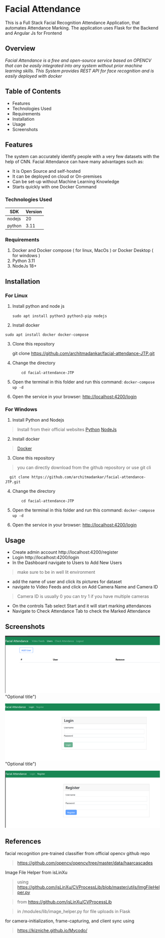 # Facial Attendance

This is a Full Stack Facial Recognition Attendance Application, that automates Attendance Marking. 
The application uses Flask for the Backend and Angular Js for Frontend

## Overview

*Facial Attendance is a free and open-source service based on OPENCV that can be easily integrated into any system without prior machine learning skills. This System provides REST API for face recognition and is easily deployed with docker*

## Table of Contents

 - Features
 - Technologies Used
 - Requirements
 - Installation
 - Usage
 - Screenshots

## 	Features

The system can accurately identify people with a very few datasets with the help of CNN.
Facial Attendance can have many advantages such as:

 - It is Open Source and self-hosted
 - It can be deployed on cloud or On-premises
 - Can be set-up without Machine Learning Knowledge
 - Starts quickly with one Docker Command

### Technologies Used
|  SDK|Version  |
|--|--|
|  nodejs|20  |
|python| 3.11|



### Requirements

1. Docker and Docker compose ( for linux, MacOs ) or Docker Desktop ( for windows )
2. Python 3.11 
3. NodeJs 18+ 

## Installation
### For Linux 
1. Install python and node js 

	`sudo apt install python3 python3-pip nodejs`

2.	 Install docker 

    sudo apt install docker docker-compose
3. Clone this repository

      git clone https://github.com/architmadankar/facial-attendance-JTP.git
4. Change the directory

    `    cd facial-attendance-JTP`

5.  Open the terminal in this folder and run this command:  `docker-compose up -d`
6.  Open the service in your browser:  [http://localhost:4200/login](http://localhost:4200/login)

### For Windows
1. Install Python and Nodejs

> Install from their official websites
> [Python](https://www.python.org/downloads/) [NodeJs](https://nodejs.org/en/download)

2.	 Install docker 
>[Docker](https://www.docker.com/products/docker-desktop/)

3. Clone this repository
>you can directly download from the github repository or use git cli 

      git clone https://github.com/architmadankar/facial-attendance-JTP.git
4. Change the directory

    `    cd facial-attendance-JTP`

5.  Open the terminal in this folder and run this command:  `docker-compose up -d`
6.  Open the service in your browser:  [http://localhost:4200/login](http://localhost:4200/login)


## Usage
- Create admin account http://localhost:4200/register
- Login http://localhost:4200/login
- In the Dashboard navigate to Users to Add New Users 
 >make sure to be in well lit environment
- add the name of user and click its pictures for dataset
- navigate to Video Feeds and click on Add Camera Name and Camera ID
> Camera ID is usually 0 you can try 1 if you have multiple cameras
- On the controls Tab select Start and it will start marking attendances
- Navigate to Check Attendance Tab to check the Marked Attendance

## Screenshots

![Add User](https://github.com/architmadankar/facial-attendance-JTP/blob/90e7a2ce5c84b12eb849293942e85112ebb2e740/screenshots/addUser.png) "Optional title")

![Login](https://github.com/architmadankar/facial-attendance-JTP/blob/90e7a2ce5c84b12eb849293942e85112ebb2e740/screenshots/login.png) "Optional title")

![Register](https://github.com/architmadankar/facial-attendance-JTP/blob/90e7a2ce5c84b12eb849293942e85112ebb2e740/screenshots/register.png "Optional title")


## References 
facial recognition pre-trained classifier from official opencv github repo

> https://github.com/opencv/opencv/tree/master/data/haarcascades

Image File Helper from isLinXu

> using https://github.com/isLinXu/CVProcessLib/blob/master/utils/ImgFileHelper.py

> from https://github.com/isLinXu/CVProcessLib

> in /modules/lib/image_helper.py for file uploads in Flask

for camera-initialization, frame-capturing, and client sync using 

> https://kizniche.github.io/Mycodo/
